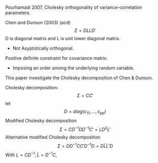 Pourhamadi 2007, Cholesky orthogonality of variance-correlation parameters.

Chen and Dunson (2003) (acd) 
$$
\Sigma=DLLD'
$$
D is diagonal matrix and L is unit lower diagonal matrix.

- Not Asyptotically orthogonal.

Positive definite constraint for covariance matrix.

- Imposing an order among the underlying random variable.

This paper investigate the Cholesky decomposition of Chen & Dunson.

Cholesky decomposition:
$$
\Sigma=CC'
$$
let 
$$
D=diag(c_{11},...,c_{pp})
$$
Modified Cholesky decomposition
$$
\Sigma=CD^{-1}DD^{-1}C'=LD^2L'
$$
Alternative  modified Cholesky decomposition
$$
\Sigma=DD^{-1}CC'D^{-1}D=D\tilde L \tilde L' D
$$
With $L=CD^{-1},\tilde L=D^{-1}C$,

